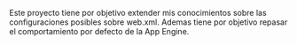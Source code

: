 Este proyecto tiene por objetivo extender mis conocimientos sobre las configuraciones posibles sobre web.xml.
Ademas tiene por objetivo repasar el comportamiento por defecto de la App Engine.
